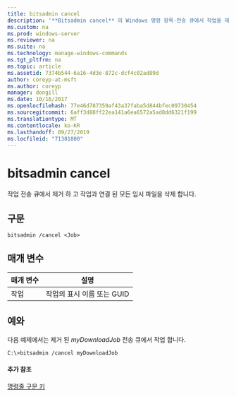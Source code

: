 ```yaml
---
title: bitsadmin cancel
description: '**Bitsadmin cancel** 의 Windows 명령 항목-전송 큐에서 작업을 제거 하 고 작업과 연결 된 모든 임시 파일을 삭제 합니다.'
ms.custom: na
ms.prod: windows-server
ms.reviewer: na
ms.suite: na
ms.technology: manage-windows-commands
ms.tgt_pltfrm: na
ms.topic: article
ms.assetid: 7374b544-6a16-4d3e-872c-dcf4c02ad89d
author: coreyp-at-msft
ms.author: coreyp
manager: dongill
ms.date: 10/16/2017
ms.openlocfilehash: 77e46d787359af43a37faba5d844bfec09730454
ms.sourcegitcommit: 6aff3d88ff22ea141a6ea6572a5ad8dd6321f199
ms.translationtype: MT
ms.contentlocale: ko-KR
ms.lasthandoff: 09/27/2019
ms.locfileid: "71381800"
---
```

# <a name="bitsadmin-cancel"></a>bitsadmin cancel

작업 전송 큐에서 제거 하 고 작업과 연결 된 모든 임시 파일을 삭제 합니다.

## <a name="syntax"></a>구문

```
bitsadmin /cancel <Job>
```

## <a name="parameters"></a>매개 변수

|매개 변수|설명|
|---------|-----------|
|작업|작업의 표시 이름 또는 GUID|

## <a name="BKMK_examples"></a>예와

다음 예제에서는 제거 된 *myDownloadJob* 전송 큐에서 작업 합니다.
```
C:\>bitsadmin /cancel myDownloadJob
```

#### <a name="additional-references"></a>추가 참조

[명령줄 구문 키](command-line-syntax-key.md)